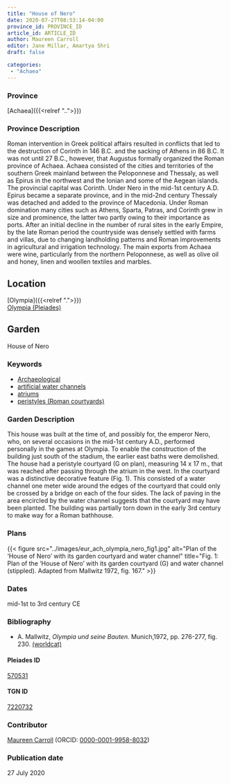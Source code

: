 ```yaml
---
title: "House of Nero"
date: 2020-07-27T08:53:14-04:00
province_id: PROVINCE_ID
article_id: ARTICLE_ID
author: Maureen Carroll
editor: Jane Millar, Amartya Shri
draft: false

categories:
 - "Achaea"
---
```


### Province

[Achaea]({{<relref "..">}})

### Province Description

Roman intervention in Greek political affairs resulted in conflicts that led to the destruction of Corinth in 146 B.C. and the sacking of Athens in 86 B.C. It was not until 27 B.C., however, that Augustus formally organized the Roman province of Achaea. Achaea consisted of the cities and territories of the southern Greek mainland between the Peloponnese and Thessaly, as well as Epirus in the northwest and the Ionian and some of the Aegean islands.
The provincial capital was Corinth. Under Nero in the mid-1st century A.D. Epirus became a separate province, and in the mid-2nd century Thessaly was detached and added to the province of Macedonia. Under Roman domination many cities such as Athens, Sparta, Patras, and Corinth grew in size and prominence, the latter two partly owing to their importance as ports.  After an initial decline in the number of rural sites in the early Empire, by the late Roman period the countryside was densely settled with farms and villas, due to changing landholding patterns and Roman improvements in agricultural and irrigation technology. The main exports from Achaea were wine, particularly from the northern Peloponnese, as well as olive oil and honey, linen and woollen textiles and marbles.

## Location

[Olympia]({{<relref ".">}}) \
[Olympia (Pleiades)](https://pleiades.stoa.org/places/570531)

<!--### Location Description-->

<!-- LEAVE THIS BLANK FOR NOW

## Sublocation


[AREA WITHIN LOCATION, LIKE “PALATINE HILL”](GEOREFERENCE LINK)
A sublocation is any area larger than an individual garden, but located within a location. I would always try to include a link to a controlled vocabulary here if possible. This ID may well be different from the Garden ID, e.g., Pompeii versus a Garden in one of the houses which has its own Pleiades ID.
-->

<!--### Sublocation Description-->

<!-- DESCRIPTION -->

## Garden

House of Nero

### Keywords

- [Archaeological](#)
- [artificial water channels](http://vocab.getty.edu/page/aat/300133792)
- [atriums](http://vocab.getty.edu/page/aat/300004097)
- [peristyles (Roman courtyards)](http://vocab.getty.edu/page/aat/300080971)

### Garden Description

This house was built at the time of, and possibly for, the emperor Nero, who, on several occasions in the mid-1st century A.D., performed personally in the games at Olympia.  To enable the construction of the building just south of the stadium, the earlier east baths were demolished.  The house had a peristyle courtyard (G on plan), measuring 14 x 17 m., that was reached after passing through the atrium in the west.  In the courtyard was a distinctive decorative feature (Fig. 1). This consisted of a water channel one meter wide around the edges of the courtyard that could only be crossed by a bridge on each of the four sides.  The lack of paving in the area encircled by the water channel suggests that the courtyard may have been planted.  The building was partially torn down in the early 3rd century to make way for a Roman bathhouse.

<!--### Maps-->

<!--
OLD WAY (DO NOT USE)
![alt_text](../../images/image_name.ext)
*CAPTION*

NEW WAY ↓↓↓↓
{{< figure src="../images/image_name.ext" alt="ALT_TEXT" title="CAPTION" >}}
-->

### Plans

{{< figure src="../images/eur_ach_olympia_nero_fig1.jpg" alt="Plan of the ‘House of Nero’ with its garden courtyard and water channel" title="Fig. 1: Plan of the ‘House of Nero’ with its garden courtyard (G) and water channel (stippled). Adapted from Mallwitz 1972, fig. 167." >}}

<!--### Images-->

<!--
OLD WAY (DO NOT USE)
![alt_text](../../images/image_name.ext)
*CAPTION*

NEW WAY ↓↓↓↓
{{< figure src="../images/image_name.ext" alt="ALT_TEXT" title="CAPTION" >}}
-->

### Dates

mid-1st to 3rd century CE

### Bibliography

* A. Mallwitz, *Olympia und seine Bauten.* Munich,1972, pp. 276-277, fig. 230. [(worldcat)](http://www.worldcat.org/oclc/51584745)

<!--#### Periodo ID-->

<!-- [PERIODO_ID](https://pleiades.stoa.org/places/PLEIADES_ID) -->

#### Pleiades ID

[570531](https://pleiades.stoa.org/places/570531)

#### TGN ID

[7220732](http://vocab.getty.edu/page/tgn/7220732)

### Contributor

[Maureen Carroll](link) (ORCID: [0000-0001-9958-8032](https://orcid.org/0000-0001-9958-8032))

### Publication date

27 July 2020

<!--### Related articles-->

<!-- Links to other related articles. Leave blank for now -->
